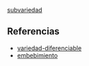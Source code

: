 [subvariedad](pdf/subvariedad.pdf)

## Referencias
- [variedad-diferenciable](./variedad-diferenciable.md)
- [embebimiento](./embebimiento.md)
